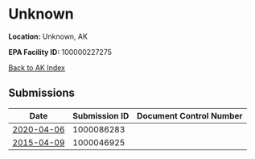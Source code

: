 # Unknown

**Location:** Unknown, AK

**EPA Facility ID:** 100000227275

[Back to AK Index](../../index.md)

## Submissions

| Date | Submission ID | Document Control Number |
|------|--------------|-------------------------|
| [2020-04-06](submissions/1000086283.md) | 1000086283 |  |
| [2015-04-09](submissions/1000046925.md) | 1000046925 |  |
